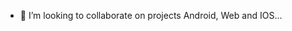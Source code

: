 

- 💞️ I’m looking to collaborate on projects Android, Web and IOS...



<!---
okongor/okongor is a ✨ special ✨ repository because its `README.md` (this file) appears on your GitHub profile.
You can click the Preview link to take a look at your changes.
--->
